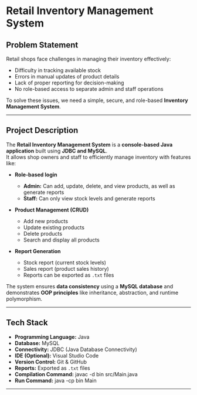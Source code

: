 # Retail Inventory Management System

## Problem Statement
Retail shops face challenges in managing their inventory effectively:
- Difficulty in tracking available stock
- Errors in manual updates of product details
- Lack of proper reporting for decision-making
- No role-based access to separate admin and staff operations  

To solve these issues, we need a simple, secure, and role-based **Inventory Management System**.

---

## Project Description
The **Retail Inventory Management System** is a **console-based Java application** built using **JDBC and MySQL**.  
It allows shop owners and staff to efficiently manage inventory with features like:

- **Role-based login**  
  - **Admin:** Can add, update, delete, and view products, as well as generate reports  
  - **Staff:** Can only view stock levels and generate reports  

- **Product Management (CRUD)**  
  - Add new products  
  - Update existing products  
  - Delete products  
  - Search and display all products  

- **Report Generation**  
  - Stock report (current stock levels)  
  - Sales report (product sales history)  
  - Reports can be exported as `.txt` files  

The system ensures **data consistency** using a **MySQL database** and demonstrates **OOP principles** like inheritance, abstraction, and runtime polymorphism.

---

## Tech Stack
- **Programming Language:** Java  
- **Database:** MySQL  
- **Connectivity:** JDBC (Java Database Connectivity)  
- **IDE (Optional):** Visual Studio Code
- **Version Control:** Git & GitHub  
- **Reports:** Exported as `.txt` files  
- **Compilation Command:** javac -d bin src/Main.java 
- **Run Command:** java -cp bin Main

---
